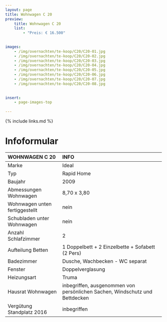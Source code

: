 ```yaml
---
layout: page
title: Wohnwagen C 20
preview: 
    title: Wohnwagen C 20
    list:
        - "Preis: € 16.500"
        
        
images:
    - /img/overnachten/te-koop/C20/C20-01.jpg
    - /img/overnachten/te-koop/C20/C20-02.jpg
    - /img/overnachten/te-koop/C20/C20-03.jpg
    - /img/overnachten/te-koop/C20/C20-04.jpg
    - /img/overnachten/te-koop/C20/C20-05.jpg
    - /img/overnachten/te-koop/C20/C20-06.jpg
    - /img/overnachten/te-koop/C20/C20-07.jpg
    - /img/overnachten/te-koop/C20/C20-08.jpg
    
    
insert:
    - page-images-top
    
---
```


{% include links.md %}



# Infoformular

WOHNWAGEN C 20              | INFO        | 
:---------------------------|:------------|
Marke                       |Ideal                
Typ                        |Rapid Home            
Baujahr                    |2009       
Abmessungen Wohnwagen      |8,70 x 3,80
Wohnwagen unten fertiggestellt  |nein       
Schubladen unter Wohnwagen          |nein      
Anzahl Schlafzimmer         |2
Aufteilung Betten              |1 Doppelbett + 2 Einzelbette + Sofabett (2 Pers)
Badezimmer                  |Dusche, Wachbecken - WC separat 
Fenster                       |Doppelverglasung
Heizungsart            |Truma
Hausrat Wohnwagen             |inbegriffen, ausgenommen von persönlichen Sachen, Windschutz und Bettdecken
Vergütung Standplatz 2016  |inbegriffen

